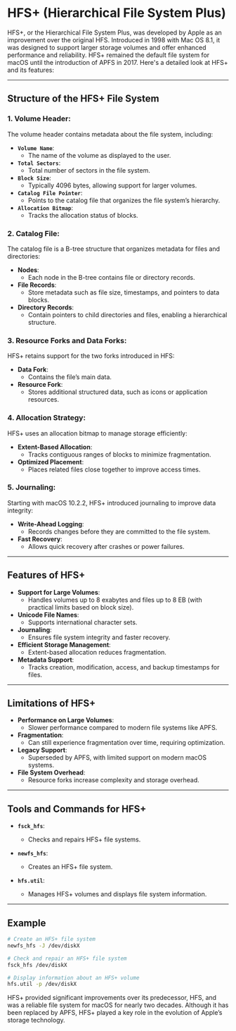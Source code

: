# HFS+ (Hierarchical File System Plus)

HFS+, or the Hierarchical File System Plus, was developed by Apple as an improvement over the original HFS. Introduced in 1998 with Mac OS 8.1, it was designed to support larger storage volumes and offer enhanced performance and reliability. HFS+ remained the default file system for macOS until the introduction of APFS in 2017. Here's a detailed look at HFS+ and its features:

---

## Structure of the HFS+ File System

### 1. Volume Header:
The volume header contains metadata about the file system, including:

- **`Volume Name`**:
    - The name of the volume as displayed to the user.
- **`Total Sectors`**:
    - Total number of sectors in the file system.
- **`Block Size`**:
    - Typically 4096 bytes, allowing support for larger volumes.
- **`Catalog File Pointer`**:
    - Points to the catalog file that organizes the file system’s hierarchy.
- **`Allocation Bitmap`**:
    - Tracks the allocation status of blocks.

### 2. Catalog File:
The catalog file is a B-tree structure that organizes metadata for files and directories:

- **Nodes**:
    - Each node in the B-tree contains file or directory records.
- **File Records**:
    - Store metadata such as file size, timestamps, and pointers to data blocks.
- **Directory Records**:
    - Contain pointers to child directories and files, enabling a hierarchical structure.

### 3. Resource Forks and Data Forks:
HFS+ retains support for the two forks introduced in HFS:

- **Data Fork**:
    - Contains the file’s main data.
- **Resource Fork**:
    - Stores additional structured data, such as icons or application resources.

### 4. Allocation Strategy:
HFS+ uses an allocation bitmap to manage storage efficiently:

- **Extent-Based Allocation**:
    - Tracks contiguous ranges of blocks to minimize fragmentation.
- **Optimized Placement**:
    - Places related files close together to improve access times.

### 5. Journaling:
Starting with macOS 10.2.2, HFS+ introduced journaling to improve data integrity:

- **Write-Ahead Logging**:
    - Records changes before they are committed to the file system.
- **Fast Recovery**:
    - Allows quick recovery after crashes or power failures.

---

## Features of HFS+

- **Support for Large Volumes**:
    - Handles volumes up to 8 exabytes and files up to 8 EB (with practical limits based on block size).
- **Unicode File Names**:
    - Supports international character sets.
- **Journaling**:
    - Ensures file system integrity and faster recovery.
- **Efficient Storage Management**:
    - Extent-based allocation reduces fragmentation.
- **Metadata Support**:
    - Tracks creation, modification, access, and backup timestamps for files.

---

## Limitations of HFS+

- **Performance on Large Volumes**:
    - Slower performance compared to modern file systems like APFS.
- **Fragmentation**:
    - Can still experience fragmentation over time, requiring optimization.
- **Legacy Support**:
    - Superseded by APFS, with limited support on modern macOS systems.
- **File System Overhead**:
    - Resource forks increase complexity and storage overhead.

---

## Tools and Commands for HFS+

- **`fsck_hfs`**:
    - Checks and repairs HFS+ file systems.

- **`newfs_hfs`**:
    - Creates an HFS+ file system.

- **`hfs.util`**:
    - Manages HFS+ volumes and displays file system information.

---

## Example

```bash
# Create an HFS+ file system
newfs_hfs -J /dev/diskX

# Check and repair an HFS+ file system
fsck_hfs /dev/diskX

# Display information about an HFS+ volume
hfs.util -p /dev/diskX
```

HFS+ provided significant improvements over its predecessor, HFS, and was a reliable file system for macOS for nearly two decades. Although it has been replaced by APFS, HFS+ played a key role in the evolution of Apple’s storage technology.
